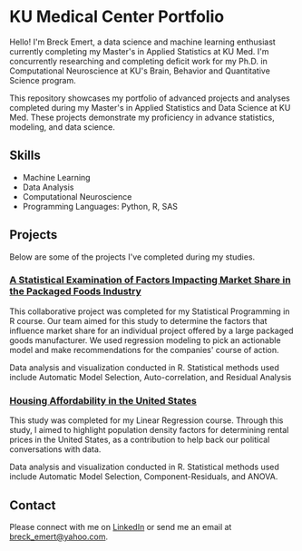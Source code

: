 # KU Medical Center Portfolio
Hello! I'm Breck Emert, a data science and machine learning enthusiast currently completing my Master's in Applied Statistics at KU Med.  I'm concurrently researching and completing deficit work for my Ph.D. in Computational Neuroscience at KU's Brain, Behavior and Quantitative Science program.  

This repository showcases my portfolio of advanced projects and analyses completed during my Master's in Applied Statistics and Data Science at KU Med. These projects demonstrate my proficiency in advance statistics, modeling, and data science.

## Skills

- Machine Learning
- Data Analysis
- Computational Neuroscience
- Programming Languages: Python, R, SAS

## Projects

Below are some of the projects I've completed during my studies.

### [A Statistical Examination of Factors Impacting Market Share in the Packaged Foods Industry](https://github.com/BreckEmert/KUMedPortfolio/blob/main/Emert%20823%20Analysis.pdf)

This collaborative project was completed for my Statistical Programming in R course.  Our team aimed  for this study to determine the factors that influence market share for an individual project offered by a large packaged goods manufacturer.  We used regression modeling to pick an actionable model and make recommendations for the companies' course of action.

Data analysis and visualization conducted in R.  Statistical methods used include Automatic Model Selection, Auto-correlation, and Residual Analysis

### [Housing Affordability in the United States](https://github.com/BreckEmert/KUMedPortfolio/blob/main/Emert%20840%20Analysis.pdf)

This study was completed for my Linear Regression course.  Through this study, I aimed to highlight population density factors for determining rental prices in the United States, as a contribution to help back our political conversations with data.

Data analysis and visualization conducted in R.  Statistical methods used include Automatic Model Selection, Component-Residuals, and ANOVA.

## Contact

Please connect with me on [LinkedIn](https://www.linkedin.com/in/breckemert/) or send me an email at breck_emert@yahoo.com.
